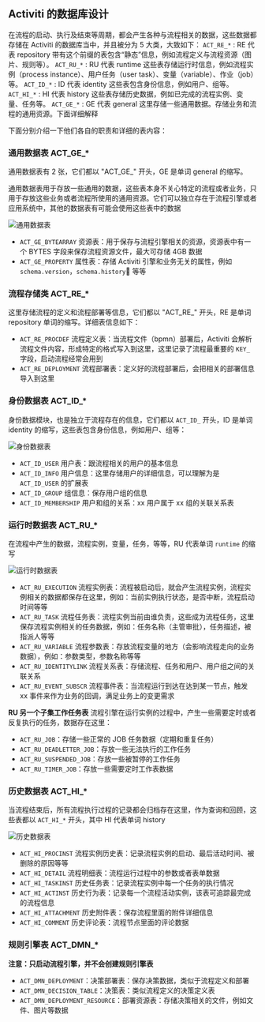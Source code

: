 ## Activiti 的数据库设计

在流程的启动、执行及结束等周期，都会产生各种与流程相关的数据，这些数据都存储在 Activiti 的数据库当中，并且被分为 5 大类，大致如下：
`ACT_RE_*` : RE 代表 repository 带有这个前缀的表包含“静态”信息，例如流程定义与流程资源（图片、规则等）。
`ACT_RU_*` : RU 代表 runtime 这些表存储运行时信息，例如流程实例（process instance）、用户任务（user task）、变量（variable）、作业（job）等。
`ACT_ID_*` : ID 代表 identity 这些表包含身份信息，例如用户、组等。
`ACT_HI_*` : HI 代表 history 这些表存储历史数据，例如已完成的流程实例、变量、任务等。
`ACT_GE_*` : GE 代表 general 这里存储一些通用数据。存储业务和流程的通用资源。下面详细解释

下面分别介绍一下他们各自的职责和详细的表内容：

### 通用数据表 ACT_GE_* 
通用数据表有 2 张，它们都以 "ACT_GE_" 开头，GE 是单词 general 的缩写。

通用数据表用于存放一些通用的数据，这些表本身不关心特定的流程或者业务，只用于存放这些业务或者流程所使用的通用资源。它们可以独立存在于流程引擎或者应用系统中，其他的数据表有可能会使用这些表中的数据

![通用数据表](https://pcloud-1258173945.cos.ap-guangzhou.myqcloud.com/uPic/8A1LSQ.png)

- `ACT_GE_BYTEARRAY` 资源表：用于保存与流程引擎相关的资源，资源表中有一个 BYTES 字段来保存流程资源文件，最大可存储 4GB 数据
- `ACT_GE_PROPERTY` 属性表：存储 Activiti 引擎和业务无关的属性，例如 `schema.version`，`schema.history` 等等

### 流程存储类 ACT_RE_*
这里存储流程的定义和流程部署等信息，它们都以 "ACT_RE_" 开头，RE 是单词 repository 单词的缩写。详细表信息如下：
- `ACT_RE_PROCDEF` 流程定义表：当流程文件（bpmn）部署后，Activiti 会解析流程文件内容，形成特定的格式写入到这里，这里记录了流程最重要的 `KEY_` 字段，启动流程经常会用到
- `ACT_RE_DEPLOYMENT` 流程部署表：定义好的流程部署后，会把相关的部署信息导入到这里

### 身份数据表 ACT_ID_*
身份数据模块，也是独立于流程存在的信息，它们都以 `ACT_ID_` 开头，ID 是单词 identity 的缩写，这些表包含身份信息，例如用户、组等：

![身份数据表](https://pcloud-1258173945.cos.ap-guangzhou.myqcloud.com/uPic/HknYV6.png)

- `ACT_ID_USER` 用户表：跟流程相关的用户的基本信息
- `ACT_ID_INFO` 用户信息：这里存储用户的详细信息，可以理解为是 `ACT_ID_USER` 的扩展表
- `ACT_ID_GROUP` 组信息：保存用户组的信息
- `ACT_ID_MEMBERSHIP` 用户和组的关系：xx 用户属于 xx 组的关联关系表

### 运行时数据表 ACT_RU_*
在流程中产生的数据，流程实例，变量，任务，等等，RU 代表单词 `runtime` 的缩写

![运行时数据表](https://pcloud-1258173945.cos.ap-guangzhou.myqcloud.com/uPic/t80T77.png)

- `ACT_RU_EXECUTION` 流程实例表：流程被启动后，就会产生流程实例，流程实例相关的数据都保存在这里，例如：当前实例执行状态，是否中断，流程启动时间等等
- `ACT_RU_TASK` 流程任务表：流程实例当前由谁负责，这些成为流程任务，这里保存流程实例相关的任务数据，例如：任务名称（主管审批），任务描述，被指派人等等
- `ACT_RU_VARIABLE` 流程参数表：存放流程变量的地方（会影响流程走向的业务数据），例如：参数类型，参数名称等等
- `ACT_RU_IDENTITYLINK` 流程关系表：存储流程、任务和用户、用户组之间的关联关系
- `ACT_RU_EVENT_SUBSCR` 流程事件表：当流程运行到达在达到某一节点，触发 xx 事件来作为业务的回调，满足业务上的变更需求

 **RU 另一个子集工作任务表**
 流程引擎在运行实例的过程中，产生一些需要定时或者反复执行的任务，数据存在这里：
 - `ACT_RU_JOB`：存储一些正常的 JOB 任务数据（定期和重复任务）
 - `ACT_RU_DEADLETTER_JOB`：存放一些无法执行的工作任务
 - `ACT_RU_SUSPENDED_JOB`：存放一些被暂停的工作任务
 - `ACT_RU_TIMER_JOB`：存放一些需要定时工作表数据

### 历史数据表 ACT_HI_*

当流程结束后，所有流程执行过程的记录都会归档存在这里，作为查询和回顾，这些表都以 `ACT_HI_*` 开头，其中 HI 代表单词 history

![历史数据表](https://pcloud-1258173945.cos.ap-guangzhou.myqcloud.com/uPic/fCZDd4.png)

- `ACT_HI_PROCINST` 流程实例历史表：记录流程实例的启动、最后活动时间、被删除的原因等等
- `ACT_HI_DETAIL` 流程明细表：流程运行过程中的参数或者表单数据
- `ACT_HI_TASKINST` 历史任务表：记录流程实例中每一个任务的执行情况
- `ACT_HI_ACTINST` 历史行为表：记录每一个流程活动实例，该表可追踪最完成的流程信息
- `ACT_HI_ATTACHMENT` 历史附件表：保存流程里面的附件详细信息
- `ACT_HI_COMMENT` 历史评论表：流程节点里面的评论数据

### 规则引擎表 ACT_DMN_*
**注意：只启动流程引擎，并不会创建规则引擎表**

- `ACT_DMN_DEPLOYMENT`：决策部署表：保存决策数据，类似于流程定义和部署
- `ACT_DMN_DECISION_TABLE`：决策表：类似流程定义的决策定义表
- `ACT_DMN_DEPLOYMENT_RESOURCE`：部署资源表：存储决策相关的文件，例如文件、图片等数据